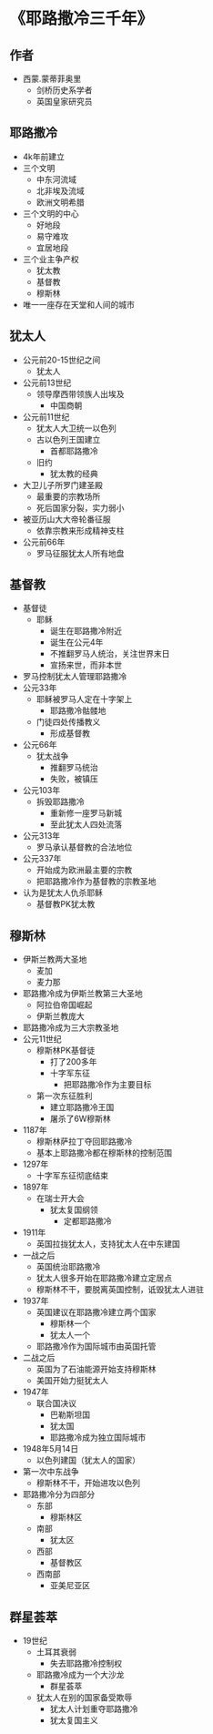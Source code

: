 # 《耶路撒冷三千年》

## 作者
- 西蒙.蒙蒂菲奥里
	- 剑桥历史系学者
	- 英国皇家研究员

## 耶路撒冷
- 4k年前建立
- 三个文明
	- 中东河流域
	- 北非埃及流域
	- 欧洲文明希腊
- 三个文明的中心
	- 好地段
	- 易守难攻
	- 宜居地段
- 三个业主争产权
	- 犹太教
	- 基督教
	- 穆斯林
- 唯一一座存在天堂和人间的城市

## 犹太人
- 公元前20-15世纪之间
	- 犹太人
- 公元前13世纪
	- 领导摩西带领族人出埃及
		- 中国商朝
- 公元前11世纪
	- 犹太人大卫统一以色列
	- 古以色列王国建立
		- 首都耶路撒冷
	- 旧约
		- 犹太教的经典
- 大卫儿子所罗门建圣殿
	- 最重要的宗教场所
	- 死后国家分裂，实力弱小
- 被亚历山大大帝轮番征服
	- 依靠宗教来形成精神支柱
- 公元前66年
	- 罗马征服犹太人所有地盘

## 基督教
- 基督徒
	- 耶稣
		- 诞生在耶路撒冷附近
		- 诞生在公元4年
		- 不推翻罗马人统治，关注世界末日
		- 宣扬来世，而非本世
- 罗马控制犹太人管理耶路撒冷
- 公元33年
	- 耶稣被罗马人定在十字架上
		- 耶路撒冷骷髅地
	- 门徒四处传播教义
		- 形成基督教
- 公元66年
	- 犹太战争
		- 推翻罗马统治
		- 失败，被镇压
- 公元103年
	- 拆毁耶路撒冷
		- 重新修一座罗马新城
		- 至此犹太人四处流落
- 公元313年
	- 罗马承认基督教的合法地位
- 公元337年
	- 开始成为欧洲最主要的宗教
	- 把耶路撒冷作为基督教的宗教圣地
- 认为是犹太人仇杀耶稣
	- 基督教PK犹太教

## 穆斯林
- 伊斯兰教两大圣地
	- 麦加
	- 麦力那
- 耶路撒冷成为伊斯兰教第三大圣地
	- 阿拉伯帝国崛起
	- 伊斯兰教庞大
- 耶路撒冷成为三大宗教圣地
- 公元11世纪
	- 穆斯林PK基督徒
		- 打了200多年
		- 十字军东征
			- 把耶路撒冷作为主要目标
	- 第一次东征胜利
		- 建立耶路撒冷王国
		- 屠杀了6W穆斯林
- 1187年
	- 穆斯林萨拉丁夺回耶路撒冷
	- 基本上耶路撒冷都在穆斯林的控制范围
- 1297年
	- 十字军东征彻底结束
- 1897年
	- 在瑞士开大会
		- 犹太复国纲领
			- 定都耶路撒冷
- 1911年
	- 英国拉拢犹太人，支持犹太人在中东建国
- 一战之后
	- 英国统治耶路撒冷
	- 犹太人很多开始在耶路撒冷建立定居点
	- 穆斯林不干，要脱离英国控制，诋毁犹太人进驻
- 1937年
	- 英国建议在耶路撒冷建立两个国家
		- 穆斯林一个
		- 犹太人一个
	- 耶路撒冷作为国际城市由英国托管
- 二战之后
	- 英国为了石油能源开始支持穆斯林
	- 美国开始力挺犹太人
- 1947年
	- 联合国决议
		- 巴勒斯坦国
		- 犹太国
		- 耶路撒冷成为独立国际城市
- 1948年5月14日
	- 以色列建国（犹太人的国家）
- 第一次中东战争
	- 穆斯林不干，开始进攻以色列
- 耶路撒冷分为四部分
	- 东部
		- 穆斯林区
	- 南部
		- 犹太区
	- 西部
		- 基督教区
	- 西南部
		- 亚美尼亚区

## 群星荟萃
- 19世纪
	- 土耳其衰弱
		- 失去耶路撒冷控制权
	- 耶路撒冷成为一个大沙龙
		- 群星荟萃
	- 犹太人在别的国家备受欺辱
		- 犹太人计划重夺耶路撒冷
		- 犹太复国主义
